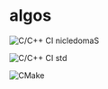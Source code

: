 # algos
![C/C++ CI nicledomaS](https://github.com/rafald/algos/workflows/C/C++%20CI%20nicledomaS/badge.svg)

![C/C++ CI std](https://github.com/rafald/algos/workflows/C/C++%20CI%20std/badge.svg)

![CMake](https://github.com/rafald/algos/workflows/CMake/badge.svg)

